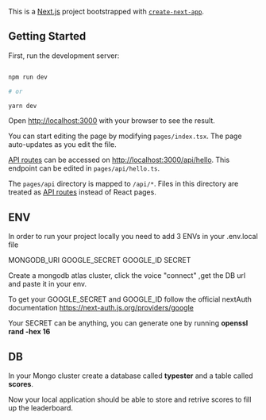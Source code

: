 This is a [Next.js](https://nextjs.org/) project bootstrapped with [`create-next-app`](https://github.com/vercel/next.js/tree/canary/packages/create-next-app).

## Getting Started

First, run the development server:

```bash

npm run dev

# or

yarn dev

```

Open [http://localhost:3000](http://localhost:3000) with your browser to see the result.

You can start editing the page by modifying `pages/index.tsx`. The page auto-updates as you edit the file.

[API routes](https://nextjs.org/docs/api-routes/introduction) can be accessed on [http://localhost:3000/api/hello](http://localhost:3000/api/hello). This endpoint can be edited in `pages/api/hello.ts`.

The `pages/api` directory is mapped to `/api/*`. Files in this directory are treated as [API routes](https://nextjs.org/docs/api-routes/introduction) instead of React pages.

## ENV

In order to run your project locally you need to add 3 ENVs in your .env.local file

MONGODB_URI
GOOGLE_SECRET
GOOGLE_ID
SECRET

Create a mongodb atlas cluster, click the voice "connect" ,get the DB url and paste it in your env.

To get your GOOGLE_SECRET and GOOGLE_ID follow the official nextAuth documentation https://next-auth.js.org/providers/google

Your SECRET can be anything, you can generate one by running **openssl rand -hex 16**

## DB

In your Mongo cluster create a database called **typester** and a table called **scores**.

Now your local application should be able to store and retrive scores to fill up the leaderboard.
